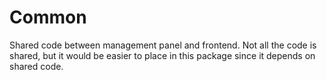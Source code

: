 # Common
Shared code between management panel and frontend. Not all the code is shared, but it would be easier to place in this package since it depends on shared code.
